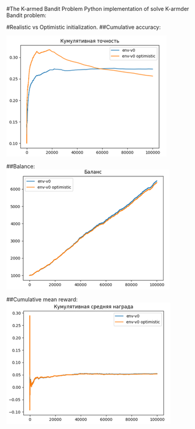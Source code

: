 #The K-armed Bandit Problem
Python implementation of solve K-armder Bandit problem:

#Realistic vs Optimistic initialization.
##Cumulative accuracy:

![Cum_acc](results/cum_acc.png)

##Balance:
![Cum_acc](results/balance.png)

##Cumulative mean reward:
![Cum_acc](results/cum_mean_reward.png)


